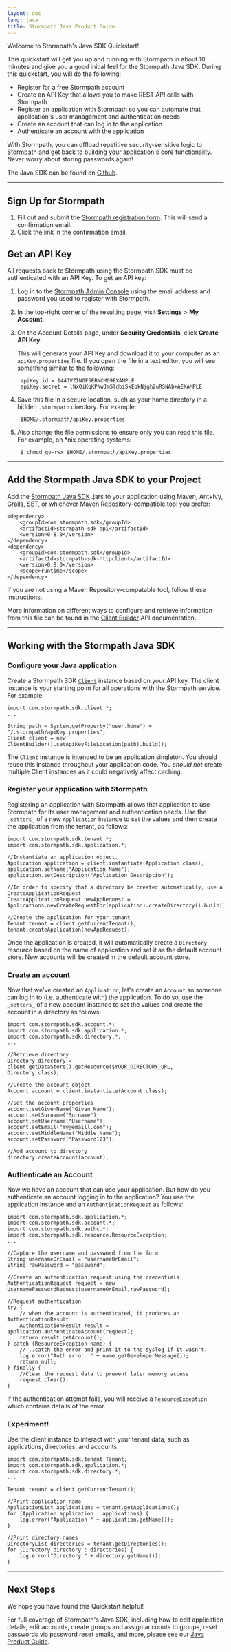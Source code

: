 ```yaml
---
layout: doc
lang: java
title: Stormpath Java Product Guide
---
```


Welcome to Stormpath's Java SDK Quickstart!

This quickstart will get you up and running with Stormpath in about 10 minutes and give you a good initial feel for the Stormpath Java SDK.  During this quickstart, you will do the following:

* Register for a free Stormpath account
* Create an API Key that allows you to make REST API calls with Stormpath
* Register an application with Stormpath so you can automate that application's user management and authentication needs
* Create an account that can log in to the application
* Authenticate an account with the application

With Stormpath, you can offload repetitive security-sensitive logic to Stormpath and get back to building your application's core functionality.  Never worry about storing passwords again!

The Java SDK can be found on [Github](https://github.com/stormpath/stormpath-sdk-java).

***

## Sign Up for Stormpath

1. Fill out and submit the [Stormpath registration form](https://api.stormpath.com/register).  This will send a confirmation email.
2. Click the link in the confirmation email.

## <a name="apiKey"></a> Get an API Key

All requests back to Stormpath using the Stormpath SDK must be authenticated with an API Key. To get an API key:

1. Log in to the [Stormpath Admin Console](https://api.stormpath.com) using the email address and password you used to register with Stormpath.

2. In the top-right corner of the resulting page, visit **Settings** > **My Account**.

    <!-- TODO: SCREENSHOT (arrow calling attention to the 'My Accounts' menu item)   -->

3. On the Account Details page, under **Security Credentials**, click **Create API Key**.

    <!-- TODO: SCREENSHOT (arrow calling attention to the 'Create API Key' button) -->

    This will generate your API Key and download it to your computer as an `apiKey.properties` file. If you open the file in a text editor, you will see something similar to the following:

        apiKey.id = 144JVZINOF5EBNCMG9EXAMPLE
        apiKey.secret = lWxOiKqKPNwJmSldbiSkEbkNjgh2uRSNAb+AEXAMPLE

4. Save this file in a secure location, such as your home directory in a hidden `.stormpath` directory. For example:

        $HOME/.stormpath/apiKey.properties
5. Also change the file permissions to ensure only you can read this file. For example, on \*nix operating systems:

        $ chmod go-rwx $HOME/.stormpath/apiKey.properties

***

## Add the Stormpath Java SDK to your Project

Add the [Stormpath Java SDK](https://github.com/stormpath/stormpath-sdk-java) .jars to your application using Maven, Ant+Ivy, Grails, SBT, or whichever Maven Repository-compatible tool you prefer:

    <dependency>
        <groupId>com.stormpath.sdk</groupId>
        <artifactId>stormpath-sdk-api</artifactId>
        <version>0.8.0</version>
    </dependency>
    <dependency>
        <groupId>com.stormpath.sdk</groupId>
        <artifactId>stormpath-sdk-httpclient</artifactId>
        <version>0.8.0</version>
        <scope>runtime</scope>
    </dependency>

If you are not using a Maven Repository-compatable tool, follow these [instructions](/java/product-guide#Appendix).

More information on different ways to configure and retrieve information from this file can be found in the [Client Builder](https://github.com/stormpath/stormpath-sdk-java/blob/master/api/src/main/java/com/stormpath/sdk/client/ClientBuilder.java) API documentation.

***

## Working with the Stormpath Java SDK

### Configure your Java application

Create a Stormpath SDK [`Client`](/java/product-guide#Client) instance based on your API key. The client instance is your starting point for all operations with the Stormpath service. For example:

    import com.stormpath.sdk.client.*;
    ...

    String path = System.getProperty("user.home") + "/.stormpath/apiKey.properties";
    Client client = new ClientBuilder().setApiKeyFileLocation(path).build();	

The `Client` instance is intended to be an application singleton. You should reuse this instance throughout your application code. You *should not* create multiple Client instances as it could negatively affect caching.

### Register your application with Stormpath

Registering an application with Stormpath allows that application to use Stormpath for its user management and authentication needs. Use the `_setters_` of a new `Application` instance to set the values and then create the application from the tenant, as follows:

    import com.stormpath.sdk.tenant.*;
    import com.stormpath.sdk.application.*;

    //Instantiate an application object.
    Application application = client.instantiate(Application.class);
    application.setName("Application Name");
    application.setDescription("Application Description");

    //In order to specify that a directory be created automatically, use a CreateApplicationRequest
    CreateApplicationRequest newAppRequest = Applications.newCreateRequestFor(application).createDirectory().build();

    //Create the application for your tenant
    Tenant tenant = client.getCurrentTenant();
    tenant.createApplication(newAppRequest);

Once the application is created, it will automatically create a `Directory` resource based on the name of application and set it as the default account store. New accounts will be created in the default account store.

### Create an account 

Now that we've created an `Application`, let's create an `Account` so someone can log in to (i.e. authenticate with) the application. To do so, use the `_setters_` of a new account instance to set the values and create the account in a directory as follows:

    import com.stormpath.sdk.account.*;
    import com.stormpath.sdk.application.*;
    import com.stormpath.sdk.directory.*;
    ...

    //Retrieve directory
    Directory directory = client.getDataStore().getResource($YOUR_DIRECTORY_URL, Directory.class);

    //Create the account object
    Account account = client.instantiate(Account.class);

    //Set the account properties
    account.setGivenName("Given Name");	
    account.setSurname("Surname");
    account.setUsername("Username");
    account.setEmail("my@emaill.com"); 
    account.setMiddleName("Middle Name");
    account.setPassword("Password123");

    //Add account to directory
    directory.createAccount(account);

<!-- 
    //Create the account using the existing Application object
    application.createAccount(account);
-->

### Authenticate an Account

Now we have an account that can use your application.  But how do you authenticate an account logging in to the application? You use the application instance and an `AuthenticationRequest` as follows:

    import com.stormpath.sdk.application.*;
    import com.stormpath.sdk.account.*;
    import com.stormpath.sdk.authc.*;
    import com.stormpath.sdk.resource.ResourceException;
    ...

    //Capture the username and password from the form
    String usernameOrEmail = "usernameOrEmail";
    String rawPassword = "password";

    //Create an authentication request using the credentials
    AuthenticationRequest request = new UsernamePasswordRequest(usernameOrEmail,rawPassword);

    //Request authentication
    try {
        // when the account is authenticated, it produces an AuthenticationResult
        AuthenticationResult result = application.authenticateAccount(request);
        return result.getAccount();
    } catch (ResourceException name) {
        //...catch the error and print it to the syslog if it wasn't.
        log.error("Auth error: " + name.getDeveloperMessage());
        return null;
    } finally {
        //Clear the request data to prevent later memory access
        request.clear();
    }

If the authentication attempt fails, you will receive a `ResourceException` which contains details of the error.

### Experiment! 

Use the client instance to interact with your tenant data, such as applications, directories, and accounts:

    import com.stormpath.sdk.tenant.Tenant;
    import com.stormpath.sdk.application.*;
    import com.stormpath.sdk.directory.*;
    ...

    Tenant tenant = client.getCurrentTenant();

    //Print application name
    ApplicationList applications = tenant.getApplications();
    for (Application application : applications) {
        log.error("Application " + application.getName());
    }

    //Print directory names
    DirectoryList directories = tenant.getDirectories();
    for (Directory directory : directories) {
        log.error("Directory " + directory.getName());
    }

***

## Next Steps

We hope you have found this Quickstart helpful!

For full coverage of Stormpath's Java SDK, including how to edit application details, edit accounts, create groups and assign accounts to groups, reset passwords via password reset emails, and more, please see our [Java Product Guide](/java/product-guide).
